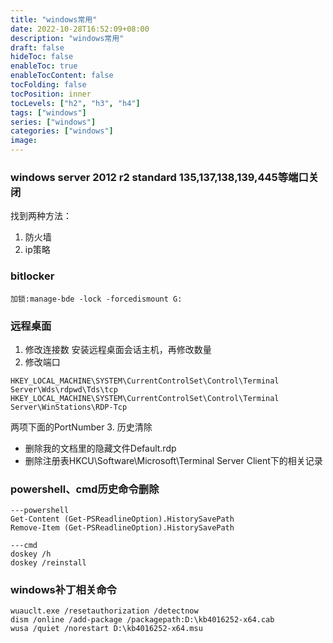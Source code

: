 ```yaml
---
title: "windows常用"
date: 2022-10-28T16:52:09+08:00
description: "windows常用"
draft: false
hideToc: false
enableToc: true
enableTocContent: false
tocFolding: false
tocPosition: inner
tocLevels: ["h2", "h3", "h4"]
tags: ["windows"]
series: ["windows"]
categories: ["windows"]
image:
---
```

### windows server 2012 r2 standard 135,137,138,139,445等端口关闭  
找到两种方法：  
1. 防火墙  
2. ip策略

### bitlocker
`加锁:manage-bde -lock -forcedismount G:`

### 远程桌面
1. 修改连接数
安装远程桌面会话主机，再修改数量
2. 修改端口
```
HKEY_LOCAL_MACHINE\SYSTEM\CurrentControlSet\Control\Terminal Server\Wds\rdpwd\Tds\tcp
HKEY_LOCAL_MACHINE\SYSTEM\CurrentControlSet\Control\Terminal Server\WinStations\RDP-Tcp
```
两项下面的PortNumber
3. 历史清除
+ 删除我的文档里的隐藏文件Default.rdp
+ 删除注册表HKCU\Software\Microsoft\Terminal Server Client下的相关记录

### powershell、cmd历史命令删除
```
---powershell
Get-Content (Get-PSReadlineOption).HistorySavePath
Remove-Item (Get-PSReadlineOption).HistorySavePath

---cmd
doskey /h
doskey /reinstall
```

### windows补丁相关命令
```
wuauclt.exe /resetauthorization /detectnow
dism /online /add-package /packagepath:D:\kb4016252-x64.cab
wusa /quiet /norestart D:\kb4016252-x64.msu
```